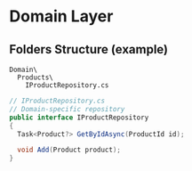 # Domain Layer
## Folders Structure (example)
```
Domain\
  Products\
    IProductRepository.cs
```
```csharp
// IProductRepository.cs
// Domain-specific repository
public interface IProductRepository
{
  Task<Product?> GetByIdAsync(ProductId id);

  void Add(Product product);
}
```
